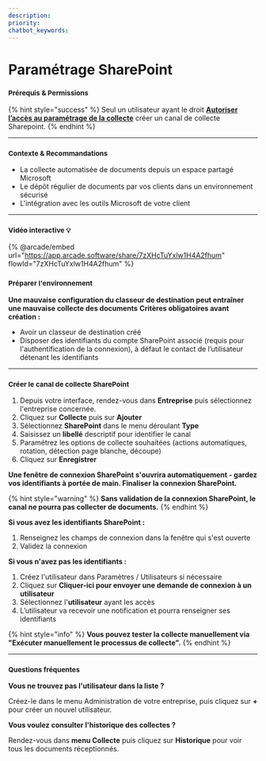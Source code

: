 ```yaml
---
description: 
priority: 
chatbot_keywords: 
---
```


# Paramétrage SharePoint

### <sup>**Prérequis & Permissions**</sup>

{% hint style="success" %}
Seul un utilisateur ayant le droit [**Autoriser l’accès au paramétrage de la collecte**](../administration/detail-des-droits.md) créer un canal de collecte Sharepoint.
{% endhint %}

***

### <sup>**Contexte & Recommandations**</sup>

* La collecte automatisée de documents depuis un espace partagé Microsoft
* Le dépôt régulier de documents par vos clients dans un environnement sécurisé
* L'intégration avec les outils Microsoft de votre client

***

### <sup>Vidéo interactive 💡</sup>

{% @arcade/embed url="https://app.arcade.software/share/7zXHcTuYxlw1H4A2fhum" flowId="7zXHcTuYxlw1H4A2fhum" %}

### <sup>**Préparer l'environnement**</sup>

**Une mauvaise configuration du classeur de destination peut entraîner une mauvaise collecte des documents** **Critères obligatoires avant création :**

* Avoir un classeur de destination créé
* Disposer des identifiants du compte SharePoint associé (requis pour l'authentification de la connexion), à défaut le contact de l’utilisateur détenant les identifiants

***

### <sup>**Créer le canal de collecte SharePoint**</sup>

1. Depuis votre interface, rendez-vous dans **Entreprise** puis sélectionnez l'entreprise concernée.
2. Cliquez sur **Collecte** puis sur **Ajouter**
3. Sélectionnez **SharePoint** dans le menu déroulant **Type**
4. Saisissez un **libellé** descriptif pour identifier le canal
5. Paramétrez les options de collecte souhaitées (actions automatiques, rotation, détection page blanche, découpe)
6. Cliquez sur **Enregistrer**

**Une fenêtre de connexion SharePoint s'ouvrira automatiquement - gardez vos identifiants à portée de main. Finaliser la connexion SharePoint.**

{% hint style="warning" %}
**Sans validation de la connexion SharePoint, le canal ne pourra pas collecter de documents.**
{% endhint %}

**Si vous avez les identifiants SharePoint :**

1. Renseignez les champs de connexion dans la fenêtre qui s'est ouverte
2. Validez la connexion

**Si vous n'avez pas les identifiants :**

1. Créez l'utilisateur dans Paramètres / Utilisateurs si nécessaire
2. Cliquez sur **Cliquer-ici pour envoyer une demande de connexion à un utilisateur**
3. Sélectionnez l'**utilisateur** ayant les accès
4. L’utilisateur va recevoir une notification et pourra renseigner ses identifiants

{% hint style="info" %}
**Vous pouvez tester la collecte manuellement via "Exécuter manuellement le processus de collecte".**
{% endhint %}

***

### <sup>**Questions fréquentes**</sup>

**Vous ne trouvez pas l'utilisateur dans la liste ?**

Créez-le dans le menu Administration de votre entreprise, puis cliquez sur **+** pour créer un nouvel utilisateur.

**Vous voulez consulter l'historique des collectes ?**

Rendez-vous dans **menu Collecte** puis cliquez sur **Historique** pour voir tous les documents réceptionnés.
